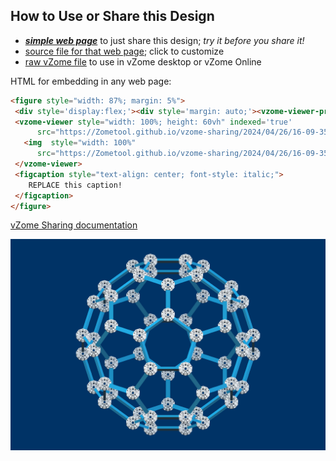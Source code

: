 
## How to Use or Share this Design

 - [***simple web page***](<https://Zometool.github.io/vzome-sharing/2024/04/26/16-09-35-Buckyball[N]/>) to just share this design; *try it before you share it!*
 - [source file for that web page](<https://github.com/Zometool/vzome-sharing/edit/main/2024/04/26/16-09-35-Buckyball[N]/index.md>); click to customize
 - [raw vZome file](<https://raw.githubusercontent.com/Zometool/vzome-sharing/main/2024/04/26/16-09-35-Buckyball[N]/Buckyball[N].vZome>) to use in vZome desktop or vZome Online
 
 HTML for embedding in any web page:
 ```html
<figure style="width: 87%; margin: 5%">
  <div style='display:flex;'><div style='margin: auto;'><vzome-viewer-previous label='prev step'></vzome-viewer-previous><vzome-viewer-next label='next step'></vzome-viewer-next></div></div>
  <vzome-viewer style="width: 100%; height: 60vh" indexed='true'
       src="https://Zometool.github.io/vzome-sharing/2024/04/26/16-09-35-Buckyball[N]/Buckyball[N].vZome" >
    <img  style="width: 100%"
       src="https://Zometool.github.io/vzome-sharing/2024/04/26/16-09-35-Buckyball[N]/Buckyball[N].png" >
  </vzome-viewer>
  <figcaption style="text-align: center; font-style: italic;">
     REPLACE this caption!
  </figcaption>
</figure>

 ```

[vZome Sharing documentation](https://vzome.github.io/vzome/sharing.html#how-it-works)

![Image](<Buckyball[N].png>)

